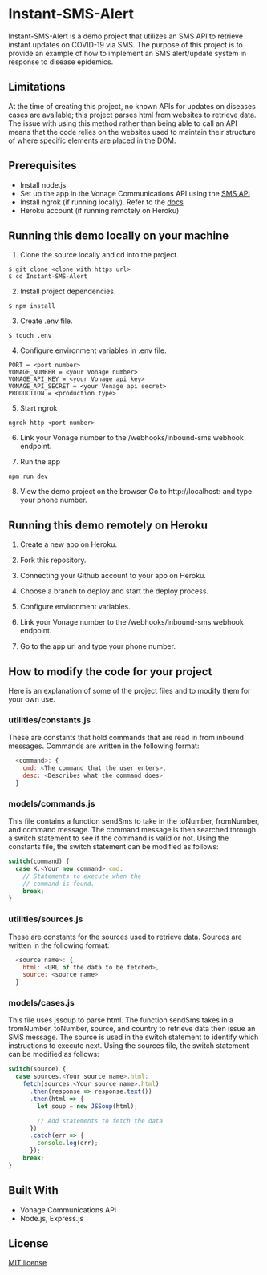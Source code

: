 # Instant-SMS-Alert
Instant-SMS-Alert is a demo project that utilizes an SMS API to retrieve instant updates on COVID-19 via SMS. The purpose of this project is to provide an example of how to implement an SMS alert/update system in response to disease epidemics. 

## Limitations
At the time of creating this project, no known APIs for updates on diseases cases are available; this project parses html from websites to retrieve data. The issue with using this method rather than being able to call an API means that the code relies on the websites used to maintain their structure of where specific elements are placed in the DOM.

## Prerequisites
- Install node.js
- Set up the app in the Vonage Communications API using the [SMS API](https://www.vonage.com/communications-apis/sms/)
- Install ngrok (if running locally). Refer to the [docs](https://ngrok.com/docs)
- Heroku account (if running remotely on Heroku)

## Running this demo locally on your machine
1. Clone the source locally and cd into the project.
```
$ git clone <clone with https url>
$ cd Instant-SMS-Alert
```

2. Install project dependencies.
```
$ npm install
```

3. Create .env file.
```
$ touch .env
```

4. Configure environment variables in .env file.
```
PORT = <port number>
VONAGE_NUMBER = <your Vonage number>
VONAGE_API_KEY = <your Vonage api key>
VONAGE_API_SECRET = <your Vonage api secret>
PRODUCTION = <production type>
```

5. Start ngrok
```
ngrok http <port number>
```

6. Link your Vonage number to the /webhooks/inbound-sms webhook endpoint.

7. Run the app 
```
npm run dev
```

8. View the demo project on the browser
Go to http://localhost:<port number> and type your phone number.

## Running this demo remotely on Heroku
1. Create a new app on Heroku.

2. Fork this repository.

3. Connecting your Github account to your app on Heroku.

4. Choose a branch to deploy and start the deploy process.

5. Configure environment variables.

6. Link your Vonage number to the /webhooks/inbound-sms webhook endpoint.

7. Go to the app url and type your phone number.

## How to modify the code for your project
Here is an explanation of some of the project files and to modify them for your own use.

### utilities/constants.js
These are constants that hold commands that are read in from inbound messages. Commands are written in the following format:
```javascript
  <command>: {
    cmd: <The command that the user enters>,
    desc: <Describes what the command does>
  }
```

### models/commands.js
This file contains a function sendSms to take in the toNumber, fromNumber, and command message. The command message is then searched through a switch statement to see if the command is valid or not. Using the constants file, the switch statement can be modified as follows:
```javascript
switch(command) {
  case K.<Your new command>.cmd:
    // Statements to execute when the
    // command is found.
    break;
}
```

### utilities/sources.js
These are constants for the sources used to retrieve data. Sources are written in the following format:
```javascript
  <source name>: {
    html: <URL of the data to be fetched>,
    source: <source name>
  }
```

### models/cases.js
This file uses jssoup to parse html. The function sendSms takes in a fromNumber, toNumber, source, and country to retrieve data then issue an SMS message. The source is used in the switch statement to identify which instructions to execute next. Using the sources file, the switch statement can be modified as follows:
```javascript
switch(source) {
  case sources.<Your source name>.html:
    fetch(sources.<Your source name>.html)
      .then(response => response.text())
      .then(html => {
        let soup = new JSSoup(html);

        // Add statements to fetch the data
      })
      .catch(err => {
        console.log(err);
      });
    break;
}
```

## Built With
- Vonage Communications API
- Node.js, Express.js

## License
[MIT license](LICENSE)
